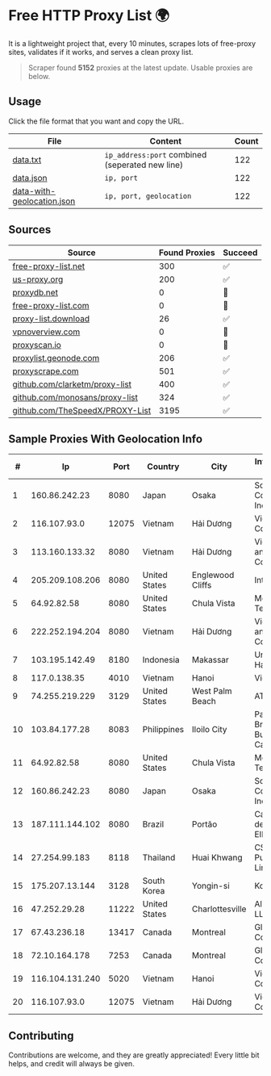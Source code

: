 
# Free HTTP Proxy List 🌍

It is a lightweight project that, every 10 minutes, scrapes lots of free-proxy sites, validates if it works, and serves a clean proxy list.


> Scraper found **5152** proxies at the latest update. Usable proxies are below.

## Usage

Click the file format that you want and copy the URL.


|File|Content|Count|
|----|-------|-----|
|[data.txt](https://raw.githubusercontent.com/themiralay/Proxy-List-World/master/data.txt)|`ip_address:port` combined (seperated new line)|122|
|[data.json](https://raw.githubusercontent.com/themiralay/Proxy-List-World/master/data.json)|`ip, port`|122|
|[data-with-geolocation.json](https://raw.githubusercontent.com/themiralay/Proxy-List-World/master/data-with-geolocation.json)|`ip, port, geolocation`|122|

## Sources

|Source|Found Proxies|Succeed|
|------|-------------|-------|
|[free-proxy-list.net](https://free-proxy-list.net)|300|✅|
|[us-proxy.org](https://www.us-proxy.org)|200|✅|
|[proxydb.net](http://proxydb.net)|0|🚫|
|[free-proxy-list.com](https://free-proxy-list.com/?page=&port=&type%5B%5D=http&type%5B%5D=https&up_time=0&search=Search)|0|🚫|
|[proxy-list.download](https://www.proxy-list.download/HTTP)|26|✅|
|[vpnoverview.com](https://vpnoverview.com/privacy/anonymous-browsing/free-proxy-servers)|0|🚫|
|[proxyscan.io](https://www.proxyscan.io)|0|🚫|
|[proxylist.geonode.com](https://proxylist.geonode.com/api/proxy-list?limit=300&page=1&sort_by=lastChecked&sort_type=desc&protocols=http,https)|206|✅|
|[proxyscrape.com](https://api.proxyscrape.com/v2/?request=displayproxies&protocol=http&timeout=10000&country=all&ssl=all&anonymity=all)|501|✅|
|[github.com/clarketm/proxy-list](https://raw.githubusercontent.com/clarketm/proxy-list/master/proxy-list-raw.txt)|400|✅|
|[github.com/monosans/proxy-list](https://raw.githubusercontent.com/monosans/proxy-list/main/proxies/http.txt)|324|✅|
|[github.com/TheSpeedX/PROXY-List](https://raw.githubusercontent.com/TheSpeedX/PROXY-List/master/http.txt)|3195|✅|


## Sample Proxies With Geolocation Info

|#|Ip|Port|Country|City|Internet Service Provider|
|-|--|----|-------|----|-------------------------|
|1|160.86.242.23|8080|Japan|Osaka|Sony Network Communications Inc|
|2|116.107.93.0|12075|Vietnam|Hải Dương|Viettel Corporation|
|3|113.160.133.32|8080|Vietnam|Hải Dương|VietNam Post and Telecom Corporation|
|4|205.209.108.206|8080|United States|Englewood Cliffs|Interserver, Inc|
|5|64.92.82.58|8080|United States|Chula Vista|Momentum Telecom, Inc.|
|6|222.252.194.204|8080|Vietnam|Hải Dương|VietNam Post and Telecom Corporation|
|7|103.195.142.49|8180|Indonesia|Makassar|Universitas Hasanuddin|
|8|117.0.138.35|4010|Vietnam|Hanoi|Viettel Group|
|9|74.255.219.229|3129|United States|West Palm Beach|AT&T Corp.|
|10|103.84.177.28|8083|Philippines|Iloilo City|Panay Broadband / Buenavista Cable TV., Inc.|
|11|64.92.82.58|8080|United States|Chula Vista|Momentum Telecom, Inc.|
|12|160.86.242.23|8080|Japan|Osaka|Sony Network Communications Inc|
|13|187.111.144.102|8080|Brazil|Portão|Caezar Provedor de Internet EIRELI|
|14|27.254.99.183|8118|Thailand|Huai Khwang|CS Loxinfo Public Company Limited|
|15|175.207.13.144|3128|South Korea|Yongin-si|Korea Telecom|
|16|47.252.29.28|11222|United States|Charlottesville|Alibaba.com LLC|
|17|67.43.236.18|13417|Canada|Montreal|GloboTech Communications|
|18|72.10.164.178|7253|Canada|Montreal|GloboTech Communications|
|19|116.104.131.240|5020|Vietnam|Hanoi|Viettel Corporation|
|20|116.107.93.0|12075|Vietnam|Hải Dương|Viettel Corporation|



## Contributing

Contributions are welcome, and they are greatly appreciated! Every
little bit helps, and credit will always be given.

